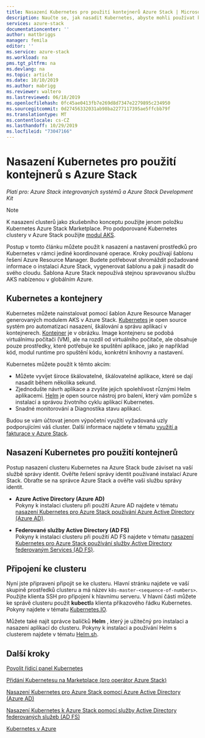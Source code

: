 ```yaml
---
title: Nasazení Kubernetes pro použití kontejnerů Azure Stack | Microsoft Docs
description: Naučte se, jak nasadit Kubernetes, abyste mohli používat kontejnery s Azure Stack.
services: azure-stack
documentationcenter: ''
author: mattbriggs
manager: femila
editor: ''
ms.service: azure-stack
ms.workload: na
pms.tgt_pltfrm: na
ms.devlang: na
ms.topic: article
ms.date: 10/10/2019
ms.author: mabrigg
ms.reviewer: waltero
ms.lastreviewed: 06/18/2019
ms.openlocfilehash: 0fc45ae0413fb7e269d8d7347e2279895c234950
ms.sourcegitcommit: 0d27456332031ab98ba2277117395ae5ffcbb79f
ms.translationtype: MT
ms.contentlocale: cs-CZ
ms.lasthandoff: 10/29/2019
ms.locfileid: "73047166"
---
```

# <a name="deploy-kubernetes-to-use-containers-with-azure-stack"></a>Nasazení Kubernetes pro použití kontejnerů s Azure Stack

*Platí pro: Azure Stack integrovaných systémů a Azure Stack Development Kit*

> [!Note]  
> K nasazení clusterů jako zkušebního konceptu použijte jenom položku Kubernetes Azure Stack Marketplace. Pro podporované Kubernetes clustery v Azure Stack použijte [modul AKS](azure-stack-kubernetes-aks-engine-overview.md).

Postup v tomto článku můžete použít k nasazení a nastavení prostředků pro Kubernetes v rámci jediné koordinované operace. Kroky používají šablonu řešení Azure Resource Manager. Budete potřebovat shromáždit požadované informace o instalaci Azure Stack, vygenerovat šablonu a pak ji nasadit do svého cloudu. Šablona Azure Stack nepoužívá stejnou spravovanou službu AKS nabízenou v globálním Azure.

## <a name="kubernetes-and-containers"></a>Kubernetes a kontejnery

Kubernetes můžete nainstalovat pomocí šablon Azure Resource Manager generovaných modulem AKS v Azure Stack. [Kubernetes](https://kubernetes.io) je open source systém pro automatizaci nasazení, škálování a správu aplikací v kontejnerech. [Kontejner](https://www.docker.com/what-container) je v obrázku. Image kontejneru se podobá virtuálnímu počítači (VM), ale na rozdíl od virtuálního počítače, ale obsahuje pouze prostředky, které potřebuje ke spuštění aplikace, jako je například kód, modul runtime pro spuštění kódu, konkrétní knihovny a nastavení.

Kubernetes můžete použít k těmto akcím:

- Můžete vyvíjet široce škálovatelné, škálovatelné aplikace, které se dají nasadit během několika sekund. 
- Zjednodušte návrh aplikace a zvyšte jejich spolehlivost různými Helm aplikacemi. [Helm](https://github.com/kubernetes/helm) je open source nástroj pro balení, který vám pomůže s instalací a správou životního cyklu aplikací Kubernetes.
- Snadné monitorování a Diagnostika stavu aplikací.

Budou se vám účtovat jenom výpočetní využití vyžadovaná uzly podporujícími váš cluster. Další informace najdete v tématu [využití a fakturace v Azure Stack](../operator/azure-stack-billing-and-chargeback.md).

## <a name="deploy-kubernetes-to-use-containers"></a>Nasazení Kubernetes pro použití kontejnerů

Postup nasazení clusteru Kubernetes na Azure Stack bude záviset na vaší službě správy identit. Ověřte řešení správy identit používané instalací Azure Stack. Obraťte se na správce Azure Stack a ověřte vaši službu správy identit.

- **Azure Active Directory (Azure AD)**  
Pokyny k instalaci clusteru při použití Azure AD najdete v tématu [nasazení Kubernetes pro Azure Stack používání Azure Active Directory (Azure AD)](azure-stack-solution-template-kubernetes-azuread.md).

- **Federované služby Active Directory (AD FS)**  
Pokyny k instalaci clusteru při použití AD FS najdete v tématu [nasazení Kubernetes pro Azure Stack používání služby Active Directory federovaným Services (AD FS)](azure-stack-solution-template-kubernetes-adfs.md).

## <a name="connect-to-your-cluster"></a>Připojení ke clusteru

Nyní jste připraveni připojit se ke clusteru. Hlavní stránku najdete ve vaší skupině prostředků clusteru a má název `k8s-master-<sequence-of-numbers>`. Použijte klienta SSH pro připojení k hlavnímu serveru. V hlavní části můžete ke správě clusteru použít **kubectl**a klienta příkazového řádku Kubernetes. Pokyny najdete v tématu [Kubernetes.IO](https://kubernetes.io/docs/reference/kubectl/overview).

Můžete také najít správce balíčků **Helm** , který je užitečný pro instalaci a nasazení aplikací do clusteru. Pokyny k instalaci a používání Helm s clusterem najdete v tématu [Helm.sh](https://helm.sh/).

## <a name="next-steps"></a>Další kroky

[Povolit řídicí panel Kubernetes](azure-stack-solution-template-kubernetes-dashboard.md)

[Přidání Kubernetesu na Marketplace (pro operátor Azure Stack)](../operator/azure-stack-solution-template-kubernetes-cluster-add.md)

[Nasazení Kubernetes pro Azure Stack pomocí Azure Active Directory (Azure AD)](azure-stack-solution-template-kubernetes-azuread.md)

[Nasazení Kubernetes k Azure Stack pomocí služby Active Directory federovaných služeb (AD FS)](azure-stack-solution-template-kubernetes-adfs.md)

[Kubernetes v Azure](https://docs.microsoft.com/azure/container-service/kubernetes/container-service-kubernetes-walkthrough)
